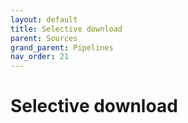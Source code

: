 ```yaml
---
layout: default
title: Selective download
parent: Sources
grand_parent: Pipelines
nav_order: 21
---
```


# Selective download

